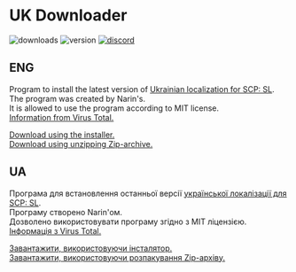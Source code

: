 # UK Downloader
![downloads](https://img.shields.io/github/downloads/Ukrainian-SCPSL/UKDownloader/total?logo=github&style=for-the-badge)
![version](https://img.shields.io/github/v/release/Ukrainian-SCPSL/UKDownloader?include_prereleases&logo=github&style=for-the-badge)
[![discord](https://img.shields.io/discord/1052888868514447401?label=Discord&logo=discord&style=for-the-badge)](https://discord.gg/xBYJmpHptk)
## ENG
Program to install the latest version of [Ukrainian localization for SCP: SL](https://github.com/Ukrainian-SCPSL/Ukrainian-language).                                                          
The program was created by Narin's.                                                          
It is allowed to use the program according to MIT license.                                                          
[Information from Virus Total.](https://www.virustotal.com/gui/file/24484efa9e8bd884f4f617ca80b3f8df28842d0169facc878c682b6b344fc6af?nocache=1)
                                                          
[Download using the installer.](https://github.com/Ukrainian-SCPSL/UKDownloader/releases/download/v1.0.1-f/UK.Downloader.Setup.exe)                                                          
[Download using unzipping Zip-archive.](https://github.com/Ukrainian-SCPSL/UKDownloader/releases/download/v1.0.1-f/UK.Downloader.zip)                                                          
## UA
Програма для встановлення останньої версії [української локалізації для SCP: SL](https://github.com/Ukrainian-SCPSL/Ukrainian-language).                                                          
Програму створено Narin'ом.                                                          
Дозволено використовувати програму згідно з MIT ліцензією.                                                          
[Інформація з Virus Total.](https://www.virustotal.com/gui/file/24484efa9e8bd884f4f617ca80b3f8df28842d0169facc878c682b6b344fc6af?nocache=1)
                                                          
[Завантажити, використовуючи інсталятор.](https://github.com/YT-Narin/UKDownloader/releases/download/v1.0.1-f/UK.Downloader.Setup.exe)                                                           
[Завантажити, використовуючи розпакування Zip-архіву.](https://github.com/YT-Narin/UKDownloader/releases/download/v1.0.1-f/UK.Downloader.zip)
